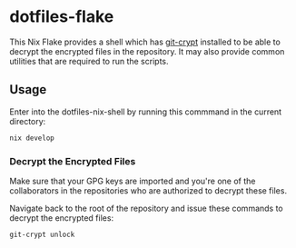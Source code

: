 # dotfiles-flake

This Nix Flake provides a shell which has [git-crypt](https://github.com/AGWA/git-crypt) installed to be able to decrypt the encrypted files in the repository. It may also provide common utilities that are required to run the scripts.

## Usage

Enter into the dotfiles-nix-shell by running this commmand in the current directory:

```bash
nix develop
```

### Decrypt the Encrypted Files

Make sure that your GPG keys are imported and you're one of the collaborators in the repositories who are authorized to decrypt these files.

Navigate back to the root of the repository and issue these commands to decrypt the encrypted files:

```bash
git-crypt unlock
```
